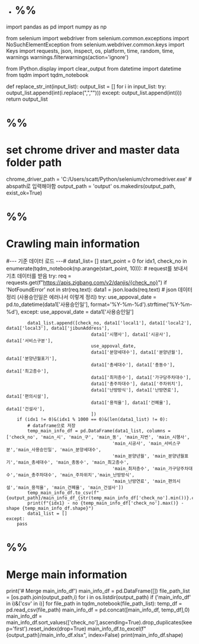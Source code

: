 - # %%
import pandas as pd
import numpy as np

from selenium import webdriver
from selenium.common.exceptions import NoSuchElementException
from selenium.webdriver.common.keys import Keys
import requests, json, inspect, os, platform, time, random, time, warnings
warnings.filterwarnings(action='ignore')  

from IPython.display import clear_output
from datetime import datetime
from tqdm import tqdm_notebook

def replace_str_int(input_list):
    output_list = []
    for i in input_list:
        try:
            output_list.append(int(i.replace(",","")))
        except:
            output_list.append(int(i))
    return output_list

# %%
# set chrome driver and master data folder path
chrome_driver_path = 'C:/Users/scatt/Python/selenium/chromedriver.exe' # abspath로 입력해야함
output_path = 'output'
os.makedirs(output_path, exist_ok=True)

# %%
# Crawling main information
#--- 기준 데이터 로드 ---#
data1_list= []
start_point = 0
for idx1, check_no in enumerate(tqdm_notebook(np.arange(start_point, 10))):
    # request를 보내서 기초 데이터를 받음
    try:
        req = requests.get(f"https://apis.zigbang.com/v2/danjis/{check_no}")
        if 'NotFoundError' not in str(req.text):
            data1 = json.loads(req.text)
            # json 데이터 정리 (사용승인일은 에러나서 이렇게 정리)
            try:
                use_appoval_date = pd.to_datetime(data1['사용승인일'], format='%Y-%m-%d').strftime('%Y-%m-%d'),
            except:
                use_appoval_date = data1['사용승인일']

            data1_list.append([check_no, data1['local1'], data1['local2'], data1['local3'], data1['jibunAddress'],
                                    data1['시행사'], data1['시공사'], data1['서비스구분'],
                                    use_appoval_date,
                                    data1['분양세대수'], data1['분양년월'], data1['분양년월표기'],
                                    data1['총세대수'], data1['총동수'], data1['최고층수'],
                                    data1['최저층수'], data1['가구당주차대수'],
                                    data1['총주차대수'], data1['주차위치'],
                                    data1['난방방식'], data1['난방연료'], data1['편의시설'],
                                    data1['용적율'], data1['건폐율'], data1['건설사'],
                                    ]) 
        if (idx1 != 0)&(idx1 % 1000 == 0)&(len(data1_list) != 0):
            # dataframe으로 저장
            temp_main_info_df = pd.DataFrame(data1_list, columns = ['check_no', 'main_시', 'main_구', 'main_동', 'main_지번', 'main_시행사', 
                                            'main_시공사', 'main_서비스구분','main_사용승인일', 'main_분양세대수', 
                                            'main_분양년월', 'main_분양년월표기','main_총세대수', 'main_총동수', 'main_최고층수',
                                            'main_최저층수', 'main_가구당주차대수','main_총주차대수', 'main_주차위치','main_난방방식', 
                                            'main_난방연료', 'main_편의시설','main_용적율', 'main_건폐율', 'main_건설사'])
            temp_main_info_df.to_csv(f"{output_path}/main_info_df_{str(temp_main_info_df['check_no'].min())}.csv")
            print(f"{idx1} - no {temp_main_info_df['check_no'].max()} - shape {temp_main_info_df.shape}")
            data1_list = []
    except:
        pass

# %%
# Merge main information
print('# Merge main_info_df')
main_info_df = pd.DataFrame([])
file_path_list = [os.path.join(output_path,i) for i in os.listdir(output_path) if ('main_info_df' in i)&('csv' in i)]
for file_path in tqdm_notebook(file_path_list):
    temp_df = pd.read_csv(file_path)
    main_info_df = pd.concat([main_info_df, temp_df],0)
main_info_df = main_info_df.sort_values(['check_no'],ascending=True).drop_duplicates(keep='first').reset_index(drop=True)
main_info_df.to_excel(f"{output_path}/main_info_df.xlsx", index=False)
print(main_info_df.shape)
